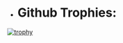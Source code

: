 - # Github Trophies:
[![trophy](https://github-profile-trophy.vercel.app/?username=e1du)](https://github.com/e1du/github-profile-trophy)

